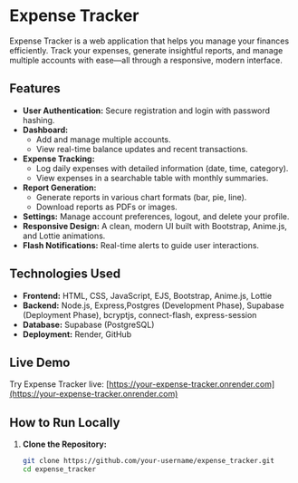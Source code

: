 # Expense Tracker

Expense Tracker is a web application that helps you manage your finances efficiently. Track your expenses, generate insightful reports, and manage multiple accounts with ease—all through a responsive, modern interface.

## Features

- **User Authentication:** Secure registration and login with password hashing.
- **Dashboard:**  
  - Add and manage multiple accounts.  
  - View real-time balance updates and recent transactions.
- **Expense Tracking:**  
  - Log daily expenses with detailed information (date, time, category).  
  - View expenses in a searchable table with monthly summaries.
- **Report Generation:**  
  - Generate reports in various chart formats (bar, pie, line).  
  - Download reports as PDFs or images.
- **Settings:** Manage account preferences, logout, and delete your profile.
- **Responsive Design:** A clean, modern UI built with Bootstrap, Anime.js, and Lottie animations.
- **Flash Notifications:** Real-time alerts to guide user interactions.

## Technologies Used

- **Frontend:** HTML, CSS, JavaScript, EJS, Bootstrap, Anime.js, Lottie
- **Backend:** Node.js, Express,Postgres (Development Phase), Supabase (Deployment Phase), bcryptjs, connect-flash, express-session
- **Database:** Supabase (PostgreSQL)
- **Deployment:** Render, GitHub

## Live Demo

Try Expense Tracker live: [https://your-expense-tracker.onrender.com](https://your-expense-tracker.onrender.com)

## How to Run Locally

1. **Clone the Repository:**

   ```bash
   git clone https://github.com/your-username/expense_tracker.git
   cd expense_tracker

